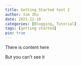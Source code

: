 ```yaml
---
title: Getting Started test 2
author: Jim Zhu
date: 2021-12-10
categories: [Blogging, Tutorial]
tags: [getting started]
pin: true
---
```


There is content here

<!-- more -->

But you can't see it
